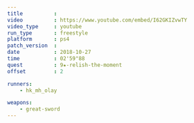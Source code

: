 ```yaml
---
title          :
video          : https://www.youtube.com/embed/I62GKIZvwTY
video_type     : youtube
run_type       : freestyle
platform       : ps4
patch_version  :
date           : 2018-10-27
time           : 02'59"88
quest          : 9★-relish-the-moment
offset         : 2

runners:
    - hk_mh_olay

weapons:
    - great-sword
---
```

